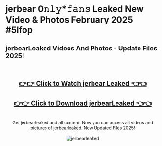 # jerbear 0𝚗𝚕𝚢*𝚏𝚊𝚗𝚜 Leaked New Video & Photos February 2025 #5lfop

<h2>jerbearLeaked Videos And Photos - Update Files 2025!</h2>
<br>
<div align="center">
<h2><a href="https://mediaupload.pro?title=jerbear&ref=11F" rel="nofollow">👉👉 Click to Watch jerbear Leaked 👈👈</a></h2>
<h2><a href="https://mediaupload.pro?title=jerbear&ref=11F" rel="nofollow">👉👉 Click to Download jerbearLeaked 👈👈</a></h2>
<br>
Get jerbearleaked and all content. Now you can access all videos and pictures of jerbearleaked. New Updated Files 2025!
<br>
<br>
<a href="https://mediaupload.pro?title=jerbear&ref=11F" rel="nofollow" data-target="animated-image.originalLink"><img src="https://i.ibb.co/Gkj2r4b/banner.png" alt="jerbearleaked" style="max-width: 100%; display: inline-block;" data-target="animated-image.originalImage"></a>
</div>
<br>

